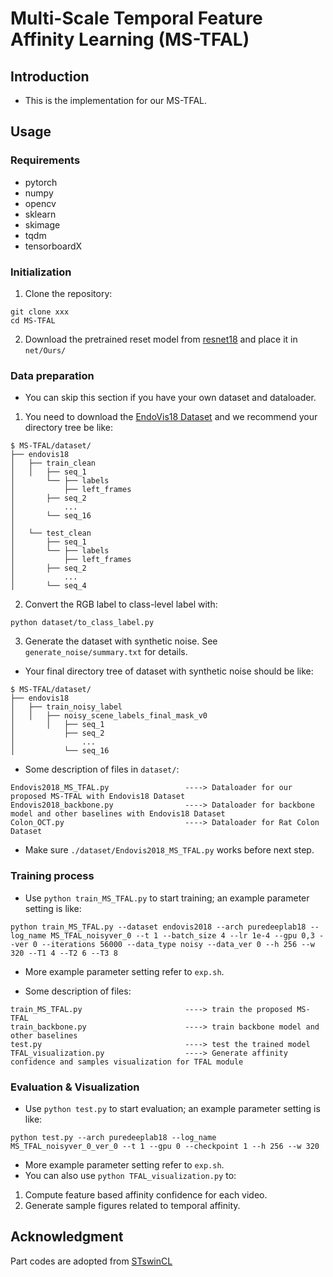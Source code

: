# Multi-Scale Temporal Feature Affinity Learning (MS-TFAL)

## Introduction
* This is the implementation for our MS-TFAL.

## Usage

### Requirements

* pytorch
* numpy
* opencv
* sklearn
* skimage
* tqdm
* tensorboardX

### Initialization

1. Clone the repository:

```
git clone xxx
cd MS-TFAL
```

2. Download the pretrained reset model from [resnet18](https://download.pytorch.org/models/resnet18-5c106cde.pth) and place it in ```net/Ours/```

### Data preparation
* You can skip this section if you have your own dataset and dataloader.

1. You need to download the [EndoVis18 Dataset](https://endovissub2018-roboticscenesegmentation.grand-challenge.org/Home/) and we recommend your directory tree be like:
```
$ MS-TFAL/dataset/
├── endovis18
│   ├── train_clean
│   │   ├── seq_1
│       └── ├── labels
│           ├── left_frames
│       ├── seq_2
│           ...
│       └── seq_16
│
│   └── test_clean
│       ├── seq_1
│       └── ├── labels
│           ├── left_frames
│       ├── seq_2
│           ...
│       └── seq_4
```

2. Convert the RGB label to class-level label with:

```
python dataset/to_class_label.py
```

3. Generate the dataset with synthetic noise. See ```generate_noise/summary.txt``` for details.

* Your final directory tree of dataset with synthetic noise should be like:

```
$ MS-TFAL/dataset/
├── endovis18
│   ├── train_noisy_label
│   │   ├── noisy_scene_labels_final_mask_v0
│       │   ├── seq_1
│           ├── seq_2
│               ...
│           └── seq_16 
```

* Some description of files in ```dataset/```:


```
Endovis2018_MS_TFAL.py                 ----> Dataloader for our proposed MS-TFAL with Endovis18 Dataset
Endovis2018_backbone.py                ----> Dataloader for backbone model and other baselines with Endovis18 Dataset
Colon_OCT.py                           ----> Dataloader for Rat Colon Dataset
```
* Make sure ```./dataset/Endovis2018_MS_TFAL.py``` works before next step. 

### Training process
* Use ```python train_MS_TFAL.py``` to start training; an example parameter setting is like:
```
python train_MS_TFAL.py --dataset endovis2018 --arch puredeeplab18 --log_name MS_TFAL_noisyver_0 --t 1 --batch_size 4 --lr 1e-4 --gpu 0,3 --ver 0 --iterations 56000 --data_type noisy --data_ver 0 --h 256 --w 320 --T1 4 --T2 6 --T3 8
```

* More example parameter setting refer to ```exp.sh```.

* Some description of files:

```
train_MS_TFAL.py                       ----> train the proposed MS-TFAL
train_backbone.py                      ----> train backbone model and other baselines
test.py                                ----> test the trained model
TFAL_visualization.py                  ----> Generate affinity confidence and samples visualization for TFAL module
```

### Evaluation & Visualization

* Use ```python test.py``` to start evaluation; an example parameter setting is like:
```
python test.py --arch puredeeplab18 --log_name MS_TFAL_noisyver_0_ver_0 --t 1 --gpu 0 --checkpoint 1 --h 256 --w 320
```
* More example parameter setting refer to ```exp.sh```.
* You can also use ```python TFAL_visualization.py``` to:
1. Compute feature based affinity confidence for each video.
2. Generate sample figures related to temporal affinity.



## Acknowledgment
Part codes are adopted from [STswinCL](https://github.com/YuemingJin/STswinCL)
